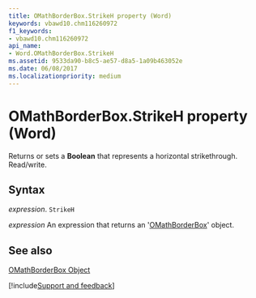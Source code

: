 ```yaml
---
title: OMathBorderBox.StrikeH property (Word)
keywords: vbawd10.chm116260972
f1_keywords:
- vbawd10.chm116260972
api_name:
- Word.OMathBorderBox.StrikeH
ms.assetid: 9533da90-b8c5-ae57-d8a5-1a09b463052e
ms.date: 06/08/2017
ms.localizationpriority: medium
---
```



# OMathBorderBox.StrikeH property (Word)

Returns or sets a **Boolean** that represents a horizontal strikethrough. Read/write.


## Syntax

_expression_. `StrikeH`

 _expression_ An expression that returns an '[OMathBorderBox](Word.OMathBorderBox.md)' object.


## See also


[OMathBorderBox Object](Word.OMathBorderBox.md)

[!include[Support and feedback](~/includes/feedback-boilerplate.md)]